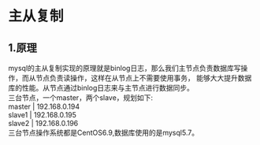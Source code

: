 # 主从复制  
## 1.原理  
mysql的主从复制实现的原理就是binlog日志，那么我们主节点负责数据库写操作，而从节点负责读操作，这样在从节点上不需要使用事务，
能够大大提升数据库的性能。从节点通过binlog日志来与主节点进行数据同步。  
三台节点，一个master，两个slave，规划如下:  
master | 192.168.0.194  
slave1 | 192.168.0.195  
slave2 | 192.168.0.196  
三台节点操作系统都是CentOS6.9,数据库使用的是mysql5.7。  
